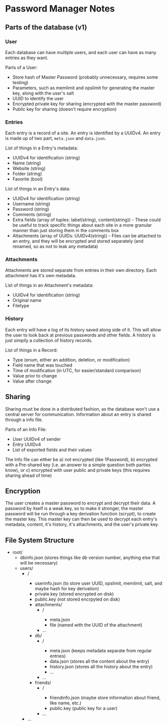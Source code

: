 Password Manager Notes
======================

Parts of the database (v1)
--------------------------

### User

Each database can have multiple users, and each user can have as many entries as they want.

Parts of a User:

- Store hash of Master Password (probably unnecessary, requires some testing)
- Parameters, such as memlimit and opslimit for generating the master key, along with the user's salt
- UUID to identify the user
- Encrypted private key for sharing (encrypted with the master password)
- Public key for sharing (doesn't require encryption)

### Entries 

Each entry is a record of a site. An entry is identified by a UUIDv4. An entry is made up of two part, `meta.json` and `data.json`.

List of things in a Entry's metadata:

- UUIDv4 for identification (string)
- Name (string)
- Website (string)
- Folder (string)
- Favorite (bool)

List of things in an Entry's data:

- UUIDv4 for identification (string)
- Username (string)
- Password (string)
- Comments (string)
- Extra fields (array of tuples: label(string), content(string))
		- These could be useful to track specific things about each site in a more granular manner than just storing them in the comments box
- Attachments (array of UUIDs: UUIDv4(string))
		- Files can be attached to an entry, and they will be encrypted and stored separately (and renamed, so as not to leak any metadata)

### Attachments

Attachments are stored separate from entries in their own directory. Each attachment has it's own metadata.

List of things in an Attachment's metadata:

- UUIDv4 for identification (string)
- Original name
- Filetype

### History

Each entry will have a log of its history saved along side of it. This will allow the user to look back at previous passwords and other fields. A history is just simpily  a collection of history records.

List of things in a Record:

- Type (enum, either an addition, deletion, or modification)
- Field name that was touched
- Time of modification (in UTC, for easier/standard comparison)
- Value prior to change
- Value after change

Sharing
-------

Sharing must be done in a distributed fashion, as the database won't use a central server for communication. Information about an entry is shared through a info file.

Parts of an Info File:

- User UUIDv4 of sender
- Entry UUIDv4
- List of exported fields and their values

The Info file can either be a) not encrypted (like 1Password), b) encrypted with a Pre-shared key (i.e. an answer to a simple question both parties know), or c) encrypted with user public and private keys (this requires sharing ahead of time)

Encryption
----------

The user creates a master password to encrypt and decrypt their data. A password by itself is a weak key, so to make it stronger, the master password will be run through a key derivation function (scrypt), to create the master key.
This master key can then be used to decrypt each entry's metadata, content, it's history, it's attachments, and the user's private key.

File System Structure
---------------------

- root/
	- dbinfo.json (stores things like db version number, anything else that will be necessary)
	- users/
		- <friendly username>/
			- userinfo.json (to store user UUID, opslimit, memlimit, salt, and maybe hash for key derivation)
			- private.key (stored encrypted on disk)
			- public.key (not stored encrpyted on disk)
			- attachments/
				- <attachment UUID>/
					- meta.json
					- file (named with the UUID of the attachment)
				- ...
			- db/
				- <entry UUID>/
					- meta.json (keeps metadata separate from regular entries)
					- data.json (stores all the content about the entry)
					- history.json (stores all the history about the entry)
					- ...
				- ...
			- friends/
				- <user UUID>/
					- friendinfo.json (maybe store information about friend, like name, etc.)
					- public.key (public key for a user)
				- ...
		- ...
